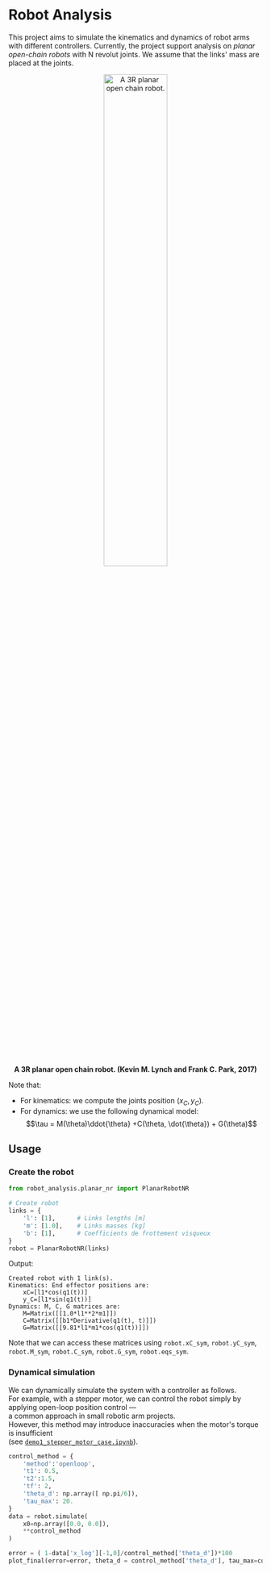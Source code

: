 # Robot Analysis

This project aims to simulate the kinematics and dynamics of robot arms with different controllers. Currently, the project support analysis on *planar open-chain robots* with N revolut joints. We assume that the links' mass are placed at the joints.

<div align="center">
  <img src="https://i.imgur.com/fnhZQth.png" alt="A 3R planar open chain robot." width="50%">
  <p><strong>A 3R planar open chain robot. (Kevin M. Lynch and Frank C. Park, 2017)</strong> </p>
</div>

Note that:

- For kinematics: we compute the joints position $(x_C, y_C)$.
- For dynamics: we use the following dynamical model:
$$\tau = M(\theta)\ddot{\theta} +C(\theta, \dot{\theta}) + G(\theta)$$

## Usage

### Create the robot

```python
from robot_analysis.planar_nr import PlanarRobotNR

# Create robot
links = {
    'l': [1],      # Links lengths [m]
    'm': [1.0],    # Links masses [kg]
    'b': [1],      # Coefficients de frottement visqueux
}
robot = PlanarRobotNR(links)
```

Output:

``` text
Created robot with 1 link(s).
Kinematics: End effector positions are:
    xC=[l1*cos(q1(t))]
    y_C=[l1*sin(q1(t))]
Dynamics: M, C, G matrices are:
    M=Matrix([[1.0*l1**2*m1]])
    C=Matrix([[b1*Derivative(q1(t), t)]])
    G=Matrix([[9.81*l1*m1*cos(q1(t))]])
```

Note that we can access these matrices using `robot.xC_sym`, `robot.yC_sym`, `robot.M_sym`, `robot.C_sym`, `robot.G_sym`, `robot.eqs_sym`.

### Dynamical simulation

We can dynamically simulate the system with a controller as follows.  
For example, with a stepper motor, we can control the robot simply by applying open-loop position control —  
a common approach in small robotic arm projects.  
However, this method may introduce inaccuracies when the motor's torque is insufficient  
(see [`demo1_stepper_motor_case.ipynb`](notebooks/demo1_stepper_motor_case.ipynb)).

``` python
control_method = {
    'method':'openloop',
    't1': 0.5,
    't2':1.5,
    'tf': 2,
    'theta_d': np.array([ np.pi/6]),
    'tau_max': 20.
}
data = robot.simulate(
    x0=np.array([0.0, 0.0]),
    **control_method
)

error = ( 1-data['x_log'][-1,0]/control_method['theta_d'])*100
plot_final(error=error, theta_d = control_method['theta_d'], tau_max=control_method['tau_max'], **data)
```
